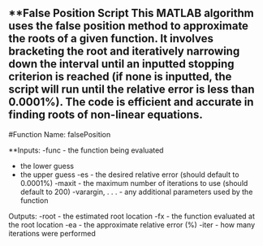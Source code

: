 **False Position Script
This MATLAB algorithm uses the false position method to approximate the roots of a given function. It involves bracketing the root and iteratively narrowing down the interval until an inputted stopping criterion is reached (if none is inputted, the script will run until the relative error is less than 0.0001%). The code is efficient and accurate in finding roots of non-linear equations.
---
#Function Name: falsePosition

**Inputs:
-func - the function being evaluated
 - the lower guess
 - the upper guess
-es - the desired relative error (should default to 0.0001%)
-maxit - the maximum number of iterations to use (should default to 200)
-varargin, . . . - any additional parameters used by the function

Outputs:
-root - the estimated root location
-fx - the function evaluated at the root location
-ea - the approximate relative error (%)
-iter - how many iterations were performed
